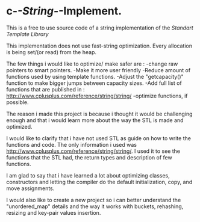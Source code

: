 # c-_-String-_-Implement.

This is a free to use source code of a string implementation of the *Standart Template Library*

This implementation does not use fast-string optimization. Every allocation is being set/(or read) from the heap. 

The few things i would like to optimize/ make safer are :
 -change raw pointers to smart pointers.
 -Make it more user friendly
 -Reduce amount of functions used by using template functions.
 -Adjust the "getcapacity()" function to make bigger jumps between capacity sizes.
 -Add full list of functions that are published in : http://www.cplusplus.com/reference/string/string/
 -optimize functions, if possible.
 
  The reason i made this project is because i thought it would be challenging enough and that i would learn
 more about the way the STL is made and optimized. 
 
 I would like to clarify that i have not used STL as guide on how to write the functions and code. The only
 information i used was http://www.cplusplus.com/reference/string/string/. I used it to see the functions that
 the STL had, the return types and description of few functions.
 
 I am glad to say that i have learned a lot about optimizing classes, constructors and letting the compiler do
 the default initialization, copy, and move assignments. 
 
 I would also like to create a new project so i can better understand the "unordered_map" details and the way it works
 with buckets, rehashing, resizing and key-pair values insertion. 



